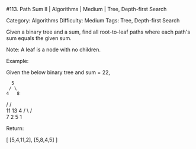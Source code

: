 #113. Path Sum II | Algorithms | Medium | Tree, Depth-first Search

Category: Algorithms
Difficulty: Medium
Tags: Tree, Depth-first Search

Given a binary tree and a sum, find all root-to-leaf paths where each path's sum equals the given sum.

Note: A leaf is a node with no children.

Example:

Given the below binary tree and sum = 22,


      5
     / \
    4   8
   /   / \
  11  13  4
 /  \    / \
7    2  5   1


Return:


[
   [5,4,11,2],
   [5,8,4,5]
]


